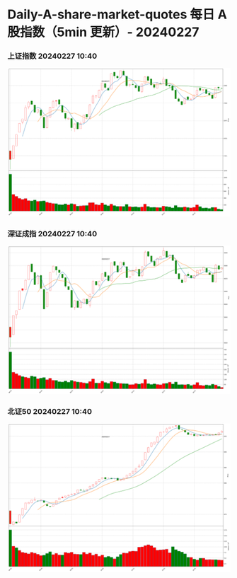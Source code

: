 
# Daily-A-share-market-quotes 每日 A 股指数（5min 更新）- 20240227

### 上证指数 20240227 10:40
![](./fig/2024/2/20240227-sh000001.png)

### 深证成指 20240227 10:40
![](./fig/2024/2/20240227-sz399001.png)

### 北证50 20240227 10:40
![](./fig/2024/2/20240227-bj899050.png)
